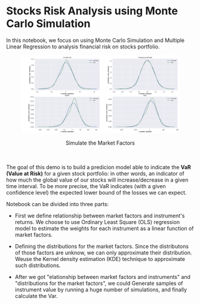 # Stocks Risk Analysis using Monte Carlo Simulation

In this notebook, we focus on using Monte Carlo Simulation and Multiple Linear Regression to analysis financial risk on stocks portfolio.


<figure>
  <img src="images/simulate_img.png" width="800" alt="Simulate the Market Factors" title="Simulate the Market Factors" />

</figure>
<p align="center"> Simulate the Market Factors </p>

<br><br>
The goal of this demo is to build a predicion model able to indicate the **VaR (Value at Risk)** for a given stock portfolio: in other words, an indicator of how much the global value of our stocks will increase/decrease in a given time interval. To be more precise, the VaR indicates (with a given confidence level) the expected lower bound of the losses we can expect.


Notebook can be divided into three parts:

 * First we define relationship between market factors and instrument's returns. We choose to use Ordinary Least Square (OLS) regression model to estimate the weights for each instrument as a linear function of market factors.

 * Defining the distributions for the market factors. Since the distributons of those factors are unknow, we can only approximate their distribution. Weuse the Kernel density estimation (KDE) technique to approximate such distributions.

* After we got "elationship between market factors and instruments" and "distributions for the market factors", we could Generate samples of instrument value by running a huge number of simulations, and finally calculate the Var.




